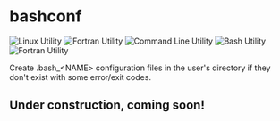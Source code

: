 # bashconf

![Linux Utility](https://img.shields.io/static/v1?label=Utility&message=Linux&color=green) ![Fortran Utility](https://img.shields.io/static/v1?label=Utility&message=Fortran&color=blue) ![Command Line Utility](https://img.shields.io/static/v1?label=Utility&message=Command%20Line&color=blueviolet) ![Bash Utility](https://img.shields.io/static/v1?label=Utility&message=Bash&color=important) ![Fortran Utility](https://img.shields.io/static/v1?label=Programming&message=Fortran&color=yellow)

Create .bash_&lt;NAME&gt; configuration files in the user's directory if they don't exist with some error/exit codes. 

## Under construction, coming soon!